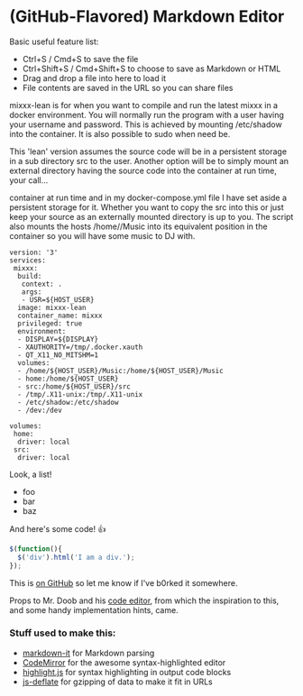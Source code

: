 # (GitHub-Flavored) Markdown Editor

Basic useful feature list:

 * Ctrl+S / Cmd+S to save the file
 * Ctrl+Shift+S / Cmd+Shift+S to choose to save as Markdown or HTML
 * Drag and drop a file into here to load it
 * File contents are saved in the URL so you can share files


mixxx-lean is for when you want to compile and run the latest mixxx in a
docker environment. You will normally run the program with a user having
your username and password. This is achieved by mounting /etc/shadow into
the container. It is also possible to sudo when need be.

This 'lean' version assumes the source code will be in a persistent storage
in a sub directory src to the user. Another option will be to simply
mount an external directory having the source code into the container at run
time, your call...

container at run time and in my docker-compose.yml file I have set aside
a persistent storage for it. Whether you want to copy the src into this
or just keep your source as an externally mounted directory is up to you.
The script also mounts the hosts /home/<user>/Music into its equivalent
position in the container so you will have some music to DJ with.

```
version: '3'
services:
 mixxx:
  build:
   context: .
   args:
   - USR=${HOST_USER}
  image: mixxx-lean
  container_name: mixxx
  privileged: true
  environment:
  - DISPLAY=${DISPLAY}
  - XAUTHORITY=/tmp/.docker.xauth
  - QT_X11_NO_MITSHM=1
  volumes:
  - /home/${HOST_USER}/Music:/home/${HOST_USER}/Music
  - home:/home/${HOST_USER}
  - src:/home/${HOST_USER}/src
  - /tmp/.X11-unix:/tmp/.X11-unix
  - /etc/shadow:/etc/shadow
  - /dev:/dev

volumes: 
 home:
  driver: local
 src:
  driver: local

```

Look, a list!

 * foo
 * bar
 * baz

And here's some code! :+1:

```javascript
$(function(){
  $('div').html('I am a div.');
});
```

This is [on GitHub](https://github.com/jbt/markdown-editor) so let me know if I've b0rked it somewhere.


Props to Mr. Doob and his [code editor](http://mrdoob.com/projects/code-editor/), from which
the inspiration to this, and some handy implementation hints, came.

### Stuff used to make this:

 * [markdown-it](https://github.com/markdown-it/markdown-it) for Markdown parsing
 * [CodeMirror](http://codemirror.net/) for the awesome syntax-highlighted editor
 * [highlight.js](http://softwaremaniacs.org/soft/highlight/en/) for syntax highlighting in output code blocks
 * [js-deflate](https://github.com/dankogai/js-deflate) for gzipping of data to make it fit in URLs
